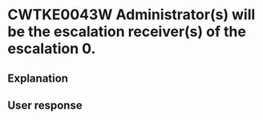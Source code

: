 # CWTKE0043W Administrator(s) will be the escalation receiver(s) of the escalation 0.

## Explanation

## User response